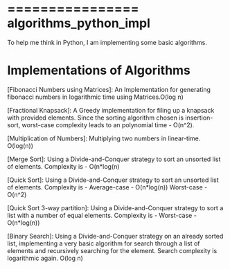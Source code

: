 ================
algorithms_python_impl
================

To help me think in Python, I am implementing some basic algorithms.


Implementations of Algorithms
=============================================

[Fibonacci Numbers using Matrices]:
  An Implementation for generating fibonacci numbers in logarithmic time using Matrices.O(log n)

[Fractional Knapsack]:
  A Greedy implementation for filing up a knapsack with provided elements. Since the sorting algorithm chosen is insertion-sort, worst-case complexity leads to   an polynomial time - O(n^2).

[Multiplication of Numbers]:
  Multiplying two numbers in linear-time. O(log(n))

[Merge Sort]:
  Using a Divide-and-Conquer strategy to sort an unsorted list of elements. Complexity is - O(n*log(n)

[Quick Sort]:
  Using a Divide-and-Conquer strategy to sort an unsorted list of elements. Complexity is - 
  Average-case - O(n*log(n))
  Worst-case - O(n^2)

[Quick Sort 3-way partition]:
  Using a Divide-and-Conquer strategy to sort a list with a number of equal elements. Complexity is -
  Worst-case - O(n*log(n)) 

[Binary Search]:
  Using a Divide-and-Conquer strategy on an already sorted list, implementing a very basic algorithm for search through a list of elements and recursively        searching for the element. Search complexity is logarithmic again. O(log n)
